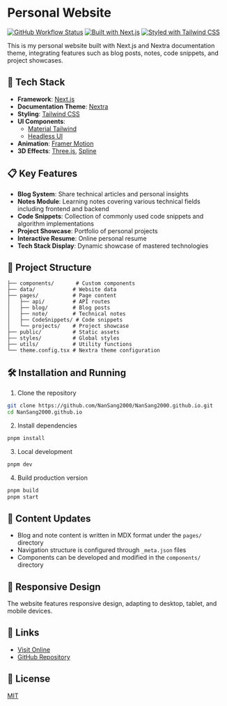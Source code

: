 # Personal Website

[![GitHub Workflow Status](https://img.shields.io/github/actions/workflow/status/NanSang2000/NanSang2000.github.io/main.yml?style=flat-square)](https://github.com/NanSang2000/NanSang2000.github.io/actions)
[![Built with Next.js](https://img.shields.io/badge/Built%20with-Next.js-000000?style=flat-square&logo=next.js)](https://nextjs.org/)
[![Styled with Tailwind CSS](https://img.shields.io/badge/Styled%20with-Tailwind%20CSS-38B2AC?style=flat-square&logo=tailwind-css)](https://tailwindcss.com/)

This is my personal website built with Next.js and Nextra documentation theme, integrating features such as blog posts, notes, code snippets, and project showcases.

## 🚀 Tech Stack

- **Framework**: [Next.js](https://nextjs.org/)
- **Documentation Theme**: [Nextra](https://nextra.site/)
- **Styling**: [Tailwind CSS](https://tailwindcss.com/)
- **UI Components**: 
  - [Material Tailwind](https://material-tailwind.com/)
  - [Headless UI](https://headlessui.com/)
- **Animation**: [Framer Motion](https://www.framer.com/motion/)
- **3D Effects**: [Three.js](https://threejs.org/), [Spline](https://spline.design/)

## 📋 Key Features

- **Blog System**: Share technical articles and personal insights
- **Notes Module**: Learning notes covering various technical fields including frontend and backend
- **Code Snippets**: Collection of commonly used code snippets and algorithm implementations
- **Project Showcase**: Portfolio of personal projects
- **Interactive Resume**: Online personal resume
- **Tech Stack Display**: Dynamic showcase of mastered technologies

## 📂 Project Structure

```
├── components/       # Custom components
├── data/            # Website data
├── pages/           # Page content
│   ├── api/         # API routes
│   ├── blog/        # Blog posts
│   ├── note/        # Technical notes
│   ├── CodeSnippets/ # Code snippets
│   └── projects/    # Project showcase
├── public/          # Static assets
├── styles/          # Global styles
├── utils/           # Utility functions
└── theme.config.tsx # Nextra theme configuration
```

## 🛠️ Installation and Running

1. Clone the repository

```bash
git clone https://github.com/NanSang2000/NanSang2000.github.io.git
cd NanSang2000.github.io
```

2. Install dependencies

```bash
pnpm install
```

3. Local development

```bash
pnpm dev
```

4. Build production version

```bash
pnpm build
pnpm start
```

## 📝 Content Updates

- Blog and note content is written in MDX format under the `pages/` directory
- Navigation structure is configured through `_meta.json` files
- Components can be developed and modified in the `components/` directory

## 📱 Responsive Design

The website features responsive design, adapting to desktop, tablet, and mobile devices.

## 🔗 Links

- [Visit Online](https://nansang2000.github.io)
- [GitHub Repository](https://github.com/NanSang2000/NanSang2000.github.io)

## 📄 License

[MIT](LICENSE)
